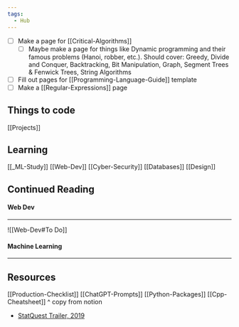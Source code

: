 ```yaml
---
tags:
  - Hub
---
```


- [ ] Make a page for [[Critical-Algorithms]]
	- [ ] Maybe make a page for things like Dynamic programming and their famous problems (Hanoi, robber, etc.). Should cover: Greedy, Divide and Conquer, Backtracking, Bit Manipulation, Graph, Segment Trees & Fenwick Trees, String Algorithms
- [ ] Fill out pages for [[Programming-Language-Guide]] template
- [ ] Make a [[Regular-Expressions]] page

## Things to code
[[Projects]]

## Learning
[[_ML-Study]]
[[Web-Dev]]
[[Cyber-Security]]
[[Databases]]
[[Design]]


## Continued Reading
#### Web Dev
---
![[Web-Dev#To Do]]

#### Machine Learning
---


## Resources
[[Production-Checklist]]
[[ChatGPT-Prompts]]
[[Python-Packages]]
[[Cpp-Cheatsheet]]
^ copy from notion

- [StatQuest Trailer, 2019](https://www.youtube.com/@statquest)


